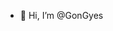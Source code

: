 - 👋 Hi, I’m @GonGyes



<!---
GonGyes/GonGyes is a ✨ special ✨ repository because its `README.md` (this file) appears on your GitHub profile.
You can click the Preview link to take a look at your changes.
--->
